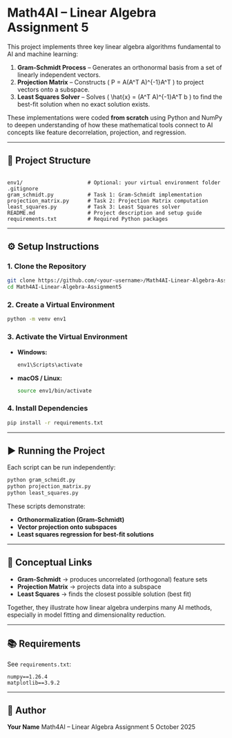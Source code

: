 
# Math4AI – Linear Algebra Assignment 5

This project implements three key linear algebra algorithms fundamental to AI and machine learning:

1. **Gram-Schmidt Process** – Generates an orthonormal basis from a set of linearly independent vectors.  
2. **Projection Matrix** – Constructs \( P = A(A^T A)^{-1}A^T \) to project vectors onto a subspace.  
3. **Least Squares Solver** – Solves \( \hat{x} = (A^T A)^{-1}A^T b \) to find the best-fit solution when no exact solution exists.

These implementations were coded **from scratch** using Python and NumPy to deepen understanding of how these mathematical tools connect to AI concepts like feature decorrelation, projection, and regression.

---

## 📁 Project Structure

```

env1/                     # Optional: your virtual environment folder
.gitignore
gram_schmidt.py           # Task 1: Gram-Schmidt implementation
projection_matrix.py      # Task 2: Projection Matrix computation
least_squares.py          # Task 3: Least Squares solver
README.md                 # Project description and setup guide
requirements.txt          # Required Python packages

````

---

## ⚙️ Setup Instructions

### 1. Clone the Repository
```bash
git clone https://github.com/<your-username>/Math4AI-Linear-Algebra-Assignment5.git
cd Math4AI-Linear-Algebra-Assignment5
````

### 2. Create a Virtual Environment

```bash
python -m venv env1
```

### 3. Activate the Virtual Environment

* **Windows:**

  ```bash
  env1\Scripts\activate
  ```
* **macOS / Linux:**

  ```bash
  source env1/bin/activate
  ```

### 4. Install Dependencies

```bash
pip install -r requirements.txt
```

---

## ▶️ Running the Project

Each script can be run independently:

```bash
python gram_schmidt.py
python projection_matrix.py
python least_squares.py
```

These scripts demonstrate:

* **Orthonormalization (Gram-Schmidt)**
* **Vector projection onto subspaces**
* **Least squares regression for best-fit solutions**

---

## 🧠 Conceptual Links

* **Gram-Schmidt** → produces uncorrelated (orthogonal) feature sets
* **Projection Matrix** → projects data into a subspace
* **Least Squares** → finds the closest possible solution (best fit)

Together, they illustrate how linear algebra underpins many AI methods, especially in model fitting and dimensionality reduction.

---

## 📚 Requirements

See `requirements.txt`:

```
numpy==1.26.4
matplotlib==3.9.2
```

---

## 🏁 Author

**Your Name**
Math4AI – Linear Algebra Assignment 5
October 2025

```


